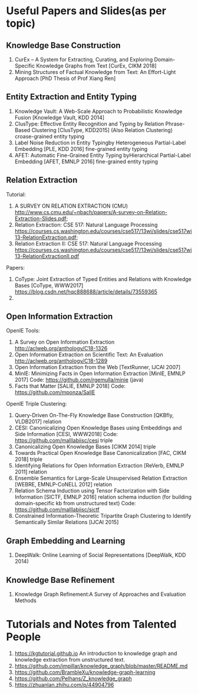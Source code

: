 Useful Papers and Slides(as per topic)
======

Knowledge Base Construction
---
1. CurEx – A System for Extracting, Curating, and Exploring Domain-Specific Knowledge Graphs from Text [CurEx, CIKM 2018]
2. Mining Structures of Factual Knowledge from Text: An Effort-Light Approach [PhD Thesis of Prof Xiang Ren]


Entity Extraction and Entity Typing
----
1. Knowledge Vault: A Web-Scale Approach to Probabilistic Knowledge Fusion [Knowledge Vault, KDD 2014]
2. ClusType: Effective Entity Recognition and Typing by Relation Phrase-Based Clustering [ClusType, KDD2015] (Also Relation Clustering) croase-grained entity typing
3. Label Noise Reduction in Entity Typingby Heterogeneous Partial-Label Embedding [PLE, KDD 2016] fine-grained entity typing
4. AFET: Automatic Fine-Grained Entity Typing byHierarchical Partial-Label Embedding [AFET, EMNLP 2016] fine-grained entity typing



Relation Extraction 
----
Tutorial:
1. A SURVEY ON RELATION EXTRACTION (CMU) http://www.cs.cmu.edu/~nbach/papers/A-survey-on-Relation-Extraction-Slides.pdf; 
2. Relation Extraction: CSE 517: Natural Language Processing https://courses.cs.washington.edu/courses/cse517/13wi/slides/cse517wi13-RelationExtraction.pdf; 
3. Relation Extraction II: CSE 517: Natural Language Processing https://courses.cs.washington.edu/courses/cse517/13wi/slides/cse517wi13-RelationExtractionII.pdf

Papers:
1. CoType: Joint Extraction of Typed Entities and Relations with Knowledge Bases [CoType, WWW2017]
https://blog.csdn.net/hqc888688/article/details/73559365
2. 


Open Information Extraction 
-----
OpenIE Tools:
1. A Survey on Open Information Extraction http://aclweb.org/anthology/C18-1326
2. Open Information Extraction on Scientific Text: An Evaluation http://aclweb.org/anthology/C18-1289
3. Open Information Extraction from the Web [TextRunner, IJCAI 2007]
4. MinIE: Minimizing Facts in Open Information Extraction [MinIE, EMNLP 2017] Code: https://github.com/rgemulla/minie (java)
5. Facts that Matter [SALIE, EMNLP 2018] Code: https://github.com/mponza/SalIE



OpenIE Triple Clustering:
1. Query-Driven On-The-Fly Knowledge Base Construction [QKBfly, VLDB2017] relation
2. CESI: Canonicalizing Open Knowledge Bases using Embeddings and Side Information [CESI, WWW2018] Code: https://github.com/malllabiisc/cesi triple
3. Canonicalizing Open Knowledge Bases [CIKM 2014] triple
4. Towards Practical Open Knowledge Base Canonicalization [FAC, CIKM 2018] triple
5. Identifying Relations for Open Information Extraction [ReVerb, EMNLP 2011] relation
6. Ensemble Semantics for Large-Scale Unsupervised Relation Extraction [WEBRE, EMNLP-CoNELL 2012] relation
7. Relation Schema Induction using Tensor Factorization with Side Information [SICTF, EMNLP 2016] relation schema induction (for building domain-specific kb from unstructured text) Code: https://github.com/malllabiisc/sictf
8. Constrained Information-Theoretic Tripartite Graph Clustering to Identify Semantically Similar Relations [IJCAI 2015]



Graph Embedding and Learning
----
1. DeepWalk: Online Learning of Social Representations [DeepWalk, KDD 2014)

Knowledge Base Refinement
----
1. Knowledge Graph Refinement:A Survey of Approaches and Evaluation Methods


Tutorials and Notes from Talented People
=====
1. https://kgtutorial.github.io An introduction to knowledge graph and knowledge extraction from unstructured text.
2. https://github.com/impillar/knowledge_graph/blob/master/README.md 
3. https://github.com/BrambleXu/knowledge-graph-learning
4. https://github.com/Pelhans/Z_knowledge_graph
5. https://zhuanlan.zhihu.com/p/44904796

